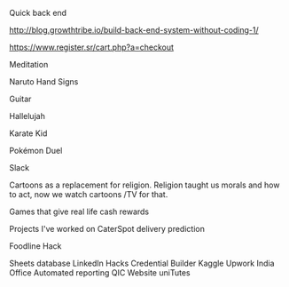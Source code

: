 Quick back end

http://blog.growthtribe.io/build-back-end-system-without-coding-1/

https://www.register.sr/cart.php?a=checkout

Meditation

Naruto Hand Signs

Guitar

Hallelujah

Karate Kid

Pokémon Duel

Slack


Cartoons as a replacement for religion. Religion taught us morals and how to act, now we watch cartoons /TV for that. 


Games that give real life cash rewards


Projects I've worked on
CaterSpot delivery prediction

Foodline Hack


Sheets database 
LinkedIn Hacks
Credential Builder
Kaggle
Upwork
India Office
Automated reporting QIC
Website uniTutes
